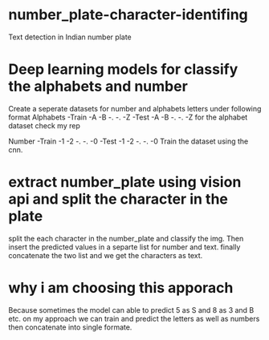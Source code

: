 # number_plate-character-identifing
Text detection in Indian number plate
# Deep learning models for classify the alphabets and number
Create a seperate datasets for number and alphabets letters under following format
  Alphabets
       -Train
          -A
          -B
          -.
          -.
          -Z
       -Test
          -A
          -B
          -.
          -.
          -Z
   for the alphabet dataset check my rep
   
   Number
        -Train
             -1
             -2
             -.
             -.
             -0
        -Test
             -1
             -2
             -.
             -.
             -0
Train the dataset using the cnn.

# extract number_plate using vision api and split the character in the plate
split the each character in the number_plate and classify the img. Then insert the predicted values in a separte list for number and text. finally concatenate the two list and we get the characters as text.

# why i am choosing this apporach 
Because sometimes the model can able to predict 5 as S and 8 as 3 and B etc. on my approach we can train and predict the letters as well as  numbers then concatenate into single formate. 
